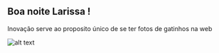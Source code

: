## Boa noite Larissa !

Inovação serve ao proposito único de se ter fotos de gatinhos na web

![alt text](http://www.jcuberaba.com.br/userfiles/Gatos.jpg)
